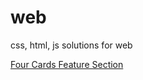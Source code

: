 # web
css, html, js solutions for web

<a href="web/fourCardFeaturesSection/src/index.html"> Four Cards Feature Section </a>
